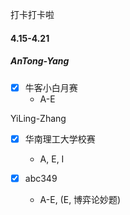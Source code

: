
打卡打卡啦

#### 4.15-4.21

##### AnTong-Yang

- [X] 牛客小白月赛
  + A-E

YiLing-Zhang

- [X] 华南理工大学校赛

  + A, E, I
- [X] abc349

  + A-E, (E, 博弈论妙题)
